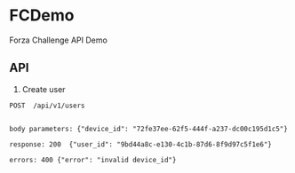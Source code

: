 # FCDemo

Forza Challenge API Demo

## API

1. Create user
```
POST  /api/v1/users


body parameters: {"device_id": "72fe37ee-62f5-444f-a237-dc00c195d1c5"}

response: 200  {"user_id": "9bd44a8c-e130-4c1b-87d6-8f9d97c5f1e6"}

errors: 400 {"error": "invalid device_id"}
```